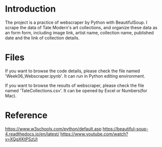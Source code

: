Introduction
============
The project is a practice of webscraper by Python with BeautifulSoup. I scrape the data of Tate Modern's art collections, and organize these data as an form form, including image link, artist name, collection name, published date and the link of collection details.

Files
=======
If you want to browse the code details, please check the file named 'Week06_Webscraper.ipynb'. It can run in Python editing environment.

If you want to browse the results of webscraper, please check the file named 'TateCollections.csv'. It can be opened by Excel or Numbers(for Mac).

Reference
=========
https://www.w3schools.com/python/default.asp
https://beautiful-soup-4.readthedocs.io/en/latest/
https://www.youtube.com/watch?v=XQgXKtPSzUI
